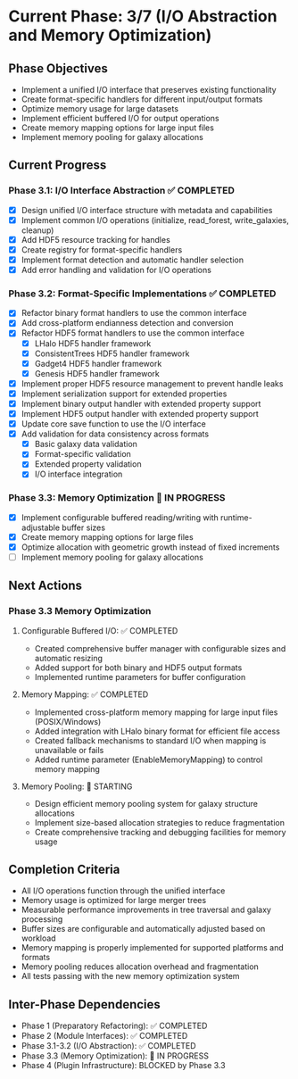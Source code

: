 <!-- Purpose: Current project phase context -->
<!-- Update Rules:
- 500-word limit! 
- Include: 
  • Phase objectives
  • Current progress as a checklist (keep short)
  • Next actions (more detail - 2-3 sentences)
  • Completion criteria 
  • Inter-phase dependencies
- At major phase completion archive as phase-[X].md and refresh for next phase
-->

# Current Phase: 3/7 (I/O Abstraction and Memory Optimization)

## Phase Objectives
- Implement a unified I/O interface that preserves existing functionality
- Create format-specific handlers for different input/output formats
- Optimize memory usage for large datasets
- Implement efficient buffered I/O for output operations
- Create memory mapping options for large input files
- Implement memory pooling for galaxy allocations

## Current Progress

### Phase 3.1: I/O Interface Abstraction ✅ COMPLETED
- [x] Design unified I/O interface structure with metadata and capabilities
- [x] Implement common I/O operations (initialize, read_forest, write_galaxies, cleanup)
- [x] Add HDF5 resource tracking for handles
- [x] Create registry for format-specific handlers
- [x] Implement format detection and automatic handler selection
- [x] Add error handling and validation for I/O operations

### Phase 3.2: Format-Specific Implementations ✅ COMPLETED
- [x] Refactor binary format handlers to use the common interface
- [x] Add cross-platform endianness detection and conversion
- [x] Refactor HDF5 format handlers to use the common interface
  - [x] LHalo HDF5 handler framework
  - [x] ConsistentTrees HDF5 handler framework
  - [x] Gadget4 HDF5 handler framework
  - [x] Genesis HDF5 handler framework
- [x] Implement proper HDF5 resource management to prevent handle leaks
- [x] Implement serialization support for extended properties
- [x] Implement binary output handler with extended property support
- [x] Implement HDF5 output handler with extended property support
- [x] Update core save function to use the I/O interface
- [x] Add validation for data consistency across formats
  - [x] Basic galaxy data validation
  - [x] Format-specific validation
  - [x] Extended property validation
  - [x] I/O interface integration

### Phase 3.3: Memory Optimization 🔄 IN PROGRESS
- [x] Implement configurable buffered reading/writing with runtime-adjustable buffer sizes
- [x] Create memory mapping options for large files
- [x] Optimize allocation with geometric growth instead of fixed increments
- [ ] Implement memory pooling for galaxy allocations

## Next Actions

### Phase 3.3 Memory Optimization
1. Configurable Buffered I/O: ✅ COMPLETED
   - Created comprehensive buffer manager with configurable sizes and automatic resizing
   - Added support for both binary and HDF5 output formats
   - Implemented runtime parameters for buffer configuration

2. Memory Mapping: ✅ COMPLETED
   - Implemented cross-platform memory mapping for large input files (POSIX/Windows)
   - Added integration with LHalo binary format for efficient file access
   - Created fallback mechanisms to standard I/O when mapping is unavailable or fails
   - Added runtime parameter (EnableMemoryMapping) to control memory mapping

3. Memory Pooling: 🔄 STARTING
   - Design efficient memory pooling system for galaxy structure allocations
   - Implement size-based allocation strategies to reduce fragmentation
   - Create comprehensive tracking and debugging facilities for memory usage

## Completion Criteria
- All I/O operations function through the unified interface
- Memory usage is optimized for large merger trees
- Measurable performance improvements in tree traversal and galaxy processing
- Buffer sizes are configurable and automatically adjusted based on workload
- Memory mapping is properly implemented for supported platforms and formats
- Memory pooling reduces allocation overhead and fragmentation
- All tests passing with the new memory optimization system

## Inter-Phase Dependencies
- Phase 1 (Preparatory Refactoring): ✅ COMPLETED
- Phase 2 (Module Interfaces): ✅ COMPLETED
- Phase 3.1-3.2 (I/O Abstraction): ✅ COMPLETED
- Phase 3.3 (Memory Optimization): 🔄 IN PROGRESS
- Phase 4 (Plugin Infrastructure): BLOCKED by Phase 3.3